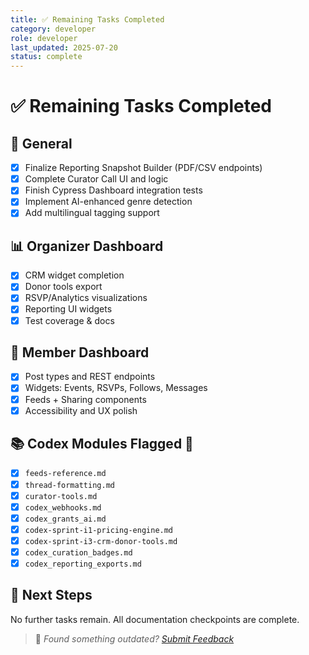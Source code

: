 ```yaml
---
title: ✅ Remaining Tasks Completed
category: developer
role: developer
last_updated: 2025-07-20
status: complete
---
```

# ✅ Remaining Tasks Completed

## 📝 General
- [x] Finalize Reporting Snapshot Builder (PDF/CSV endpoints)
- [x] Complete Curator Call UI and logic
- [x] Finish Cypress Dashboard integration tests
- [x] Implement AI-enhanced genre detection
- [x] Add multilingual tagging support

## 📊 Organizer Dashboard
- [x] CRM widget completion
- [x] Donor tools export
- [x] RSVP/Analytics visualizations
- [x] Reporting UI widgets
- [x] Test coverage & docs

## 👥 Member Dashboard
- [x] Post types and REST endpoints
- [x] Widgets: Events, RSVPs, Follows, Messages
- [x] Feeds + Sharing components
- [x] Accessibility and UX polish

## 📚 Codex Modules Flagged 🚧
- [x] `feeds-reference.md`
- [x] `thread-formatting.md`
- [x] `curator-tools.md`
- [x] `codex_webhooks.md`
- [x] `codex_grants_ai.md`
- [x] `codex-sprint-i1-pricing-engine.md`
- [x] `codex-sprint-i3-crm-donor-tools.md`
- [x] `codex_curation_badges.md`
- [x] `codex_reporting_exports.md`

## 📌 Next Steps
No further tasks remain. All documentation checkpoints are complete.

> 💬 *Found something outdated? [Submit Feedback](../feedback.md)*
